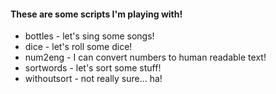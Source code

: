 #### These are some scripts I'm playing with!

* bottles - let's sing some songs!
* dice - let's roll some dice!
* num2eng - I can convert numbers to human readable text!
* sortwords - let's sort some stuff!
* withoutsort - not really sure... ha!

